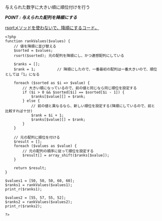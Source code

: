 与えられた数字に大きい順に順位付けを行う

***POINT : 与えられた配列を降順にする***

[rsortメソッドを使わないで、降順にするコード。](https://github.com/Ryo-0912/laravel-learning/blob/main/%E9%85%8D%E5%88%97%E3%81%AE%E6%98%87%E9%A0%86,%E9%99%8D%E9%A0%86.md)


```
<?php
function rankValues($values) {
    // 値を降順に並び替える
    $sorted = $values;
    rsort($sorted); 元の配列を降順にし、かつ連想配列にしている

    $ranks = [];
    $rank = 1;　　　　　　// 降順にしたので、一番最初の配列は一番大きいので、順位としては「1」になる

    foreach ($sorted as $i => $value) {
        // 大きい順になっているので、前の値と同じなら同じ順位を設定する
        if ($i > 0 && $sorted[$i] == $sorted[$i - 1]) {
            $ranks[$value][] = $rank;
        } else {
            // 前の値と異なるなら、新しい順位を設定する(降順にしているので、前と比較すれば十分)
            $rank = $i + 1;
            $ranks[$value][] = $rank;
        }
    }

    // 元の配列に順位を付ける
    $result = [];
    foreach ($values as $value) {
        // 元の配列の順序に従って順位を設定する
        $result[] = array_shift($ranks[$value]);
    }

    return $result;
}

$values1 = [50, 50, 50, 60, 60];
$ranks1 = rankValues($values1);
print_r($ranks1);

$values2 = [55, 57, 55, 52];
$ranks2 = rankValues($values2);
print_r($ranks2);

?>
```
